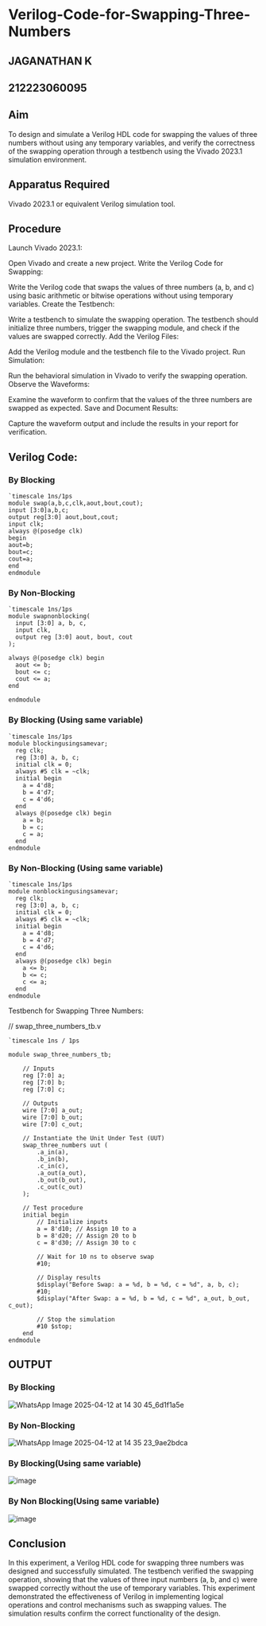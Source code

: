 # Verilog-Code-for-Swapping-Three-Numbers
## JAGANATHAN K
## 212223060095
## Aim
To design and simulate a Verilog HDL code for swapping the values of three numbers without using any temporary variables, and verify the correctness of the swapping operation through a testbench using the Vivado 2023.1 simulation environment.

## Apparatus Required
Vivado 2023.1 or equivalent Verilog simulation tool.

## Procedure
Launch Vivado 2023.1:

Open Vivado and create a new project.
Write the Verilog Code for Swapping:

Write the Verilog code that swaps the values of three numbers (a, b, and c) using basic arithmetic or bitwise operations without using temporary variables.
Create the Testbench:

Write a testbench to simulate the swapping operation. The testbench should initialize three numbers, trigger the swapping module, and check if the values are swapped correctly.
Add the Verilog Files:

Add the Verilog module and the testbench file to the Vivado project.
Run Simulation:

Run the behavioral simulation in Vivado to verify the swapping operation.
Observe the Waveforms:

Examine the waveform to confirm that the values of the three numbers are swapped as expected.
Save and Document Results:

Capture the waveform output and include the results in your report for verification.

## Verilog Code:
### By Blocking 
```
`timescale 1ns/1ps
module swap(a,b,c,clk,aout,bout,cout);
input [3:0]a,b,c;
output reg[3:0] aout,bout,cout;
input clk;
always @(posedge clk)
begin
aout=b;
bout=c;
cout=a;
end
endmodule
```
### By Non-Blocking
```
`timescale 1ns/1ps
module swapnonblocking(
  input [3:0] a, b, c,
  input clk,
  output reg [3:0] aout, bout, cout
);

always @(posedge clk) begin
  aout <= b;
  bout <= c;
  cout <= a;
end

endmodule
```
### By Blocking (Using same variable)
```
`timescale 1ns/1ps
module blockingusingsamevar;
  reg clk;
  reg [3:0] a, b, c;
  initial clk = 0;
  always #5 clk = ~clk;
  initial begin
    a = 4'd8;
    b = 4'd7;
    c = 4'd6;
  end
  always @(posedge clk) begin
    a = b;
    b = c;
    c = a;
  end
endmodule
```
### By Non-Blocking (Using same variable)
```
`timescale 1ns/1ps
module nonblockingusingsamevar;
  reg clk;
  reg [3:0] a, b, c;
  initial clk = 0;
  always #5 clk = ~clk;
  initial begin
    a = 4'd8;
    b = 4'd7;
    c = 4'd6;
  end
  always @(posedge clk) begin
    a <= b;
    b <= c;
    c <= a;
  end
endmodule
```
Testbench for Swapping Three Numbers:

// swap_three_numbers_tb.v
```
`timescale 1ns / 1ps

module swap_three_numbers_tb;

    // Inputs
    reg [7:0] a;
    reg [7:0] b;
    reg [7:0] c;

    // Outputs
    wire [7:0] a_out;
    wire [7:0] b_out;
    wire [7:0] c_out;

    // Instantiate the Unit Under Test (UUT)
    swap_three_numbers uut (
        .a_in(a),
        .b_in(b),
        .c_in(c),
        .a_out(a_out),
        .b_out(b_out),
        .c_out(c_out)
    );

    // Test procedure
    initial begin
        // Initialize inputs
        a = 8'd10; // Assign 10 to a
        b = 8'd20; // Assign 20 to b
        c = 8'd30; // Assign 30 to c

        // Wait for 10 ns to observe swap
        #10;

        // Display results
        $display("Before Swap: a = %d, b = %d, c = %d", a, b, c);
        #10;
        $display("After Swap: a = %d, b = %d, c = %d", a_out, b_out, c_out);
        
        // Stop the simulation
        #10 $stop;
    end
endmodule
```
## OUTPUT
### By Blocking
![WhatsApp Image 2025-04-12 at 14 30 45_6d1f1a5e](https://github.com/user-attachments/assets/b67c3850-404d-48aa-9f7f-eda50588f104)
### By Non-Blocking
![WhatsApp Image 2025-04-12 at 14 35 23_9ae2bdca](https://github.com/user-attachments/assets/49476a88-3245-431b-ba8d-101f2e28e644)

### By Blocking(Using same variable)
![image](https://github.com/user-attachments/assets/c008a671-b5ca-4b4a-bf5d-1aae4f1a171f)

### By Non Blocking(Using same variable)
![image](https://github.com/user-attachments/assets/43a42c60-dd2c-46cc-8bcb-cbab8f0887d8)

## Conclusion
In this experiment, a Verilog HDL code for swapping three numbers was designed and successfully simulated. The testbench verified the swapping operation, showing that the values of three input numbers (a, b, and c) were swapped correctly without the use of temporary variables. This experiment demonstrated the effectiveness of Verilog in implementing logical operations and control mechanisms such as swapping values. The simulation results confirm the correct functionality of the design.
